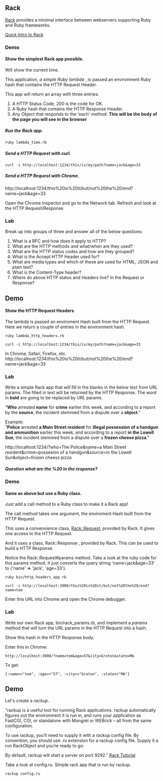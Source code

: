 ## Rack 

[Rack](http://rack.github.io/) provides a minimal interface between webservers supporting Ruby and Ruby frameworks.  

[Quick Intro to Rack](http://rubylearning.com/blog/a-quick-introduction-to-rack/)

### Demo

#### Show the simplest Rack app possible.  
Will show the current time.

This application, _a simple Ruby lambda_ , is passed an environment Ruby hash that contains the HTTP Request Header.

This app will return an array with three entries:  
1. A HTTP Status Code, 200 is the code for OK.  
2. A Ruby hash that contains the HTTP Response Header.  
3. Any Object that responds to the 'each' method.  __This will be the body of the page you will see in the browser__


##### Run the Rack app.
 
```
ruby lambda_time.rb
```

##### Send a HTTP Request with curl.  
```
curl -i http://localhost:1234/this/is/my/path?name=jack&age=33
```

##### Send a HTTP Request with Chrome.  

http://localhost:1234/this%20is%20it/but/not%20the%20/end?name=jack&age=33

Open the Chrome Inspector and go to the Network tab. Refresh and look at the HTTP Request/Response.

### Lab

Break up into groups of three and answer all of the below questions:

1. What is a RFC and how does it apply to HTTP?
2. What are the HTTP methods and what/when are they used?
3. What are the HTTP status codes and how are they grouped?
4. What is the Accept HTTP Header used for? 
5. What are media types and which of these are used for HTML, JSON and plain text?
6. What is the Content-Type header?
7. Where do above HTTP status and Headers live? In the Request or Response?

## Demo
#### Show the HTTP Request Headers

The lambda is passed an enviroment Hash built from the HTTP Request. Here we return a couple of entries in the environment hash.

```
ruby lambda_http_headers.rb
```

```
curl -i http://localhost:1234/this/is/my/path?name=jack&age=33
```

In Chrome, Safari, Firefox, etc.  
http://localhost:1234/this%20is%20it/but/not%20the%20/end?name=jack&age=33

### Lab
Write a simple Rack app that will fill in the blanks in the below text from URL params. The filled in text will be returned by the HTTP Response. The word in __bold__ are going to be replaced by URL params.

"__Who__ arrested __name__ for __crime__ earlier this week, and according to a report by the __source__, the incident stemmed from a dispute over a __object__."

Example:  
"__Police__ arrested __a Main Street resident__ for __illegal possession of a handgun and ammunition__ earlier this week, and according to a report __in the Lowell Sun__, the incident stemmed from a dispute over a __frozen cheese pizza__."

http://localhost:1234/?who=The Police&name=a Main Street resident&crime=possesion of a handgun&source=in the Lowell Sun&object=frozen cheess pizza


##### Question what are the %20 in the response?

### Demo

#### Same as above but use a Ruby class.

Just add a call method to a Ruby class to make it a Rack app! 

The call method takes one argument, the enviroment Hash built from the HTTP Request.

This uses a convenvience class, [Rack::Request](https://github.com/rack/rack/blob/master/lib/rack/request.rb), provided by Rack. It gives one access to 
the HTTP Request.

And it uses a class, Rack::Response , provided by Rack. 
This can be used to build a HTTP Response.

Notice the Rack::Request#params method. Take a look at the ruby code for this params method. It just converts the query string 'name=jack&age=33' to {'name' => 'jack', 'age=33'}.

```
ruby bin/http_headers_app.rb
```

```
curl -i http://localhost:3000/this%20is%20it/but/not%20the%20/end?name=tom
```

Enter this URL into Chrome and open the Chrome debugger.


### Lab
Write our own Rack app, bin/rack_params.rb, and implement a _params_ method that will turn the URL params in the HTTP Request into a hash. 

Show this hash in the HTTP Response body.


Enter this in Chrome:  
```
http://localhost:3000/?name=tom&age=57&city=Groton&state=MA
```

To get:  
```
{:name=>"tom", :age=>"57", :city=>"Groton", :state=>"MA"}
```

## Demo 

Let's create a _rackup_. 


"rackup is a useful tool for running Rack applications. rackup automatically figures out the environment it is run in, and runs your application as FastCGI, CGI, or standalone with Mongrel or WEBrick – all from the same configuration.

To use rackup, you’ll need to supply it with a rackup config file. By convention, you should use .ru extension for a rackup config file. Supply it a run RackObject and you’re ready to go:

By default, rackup will start a server on port 9292." [Rack Tutorial](http://rubylearning.com/blog/a-quick-introduction-to-rack/#C7)

Take a look at config.ru. Simple rack app that is run by rackup.


```
rackup config.ru
```



                                                                      
